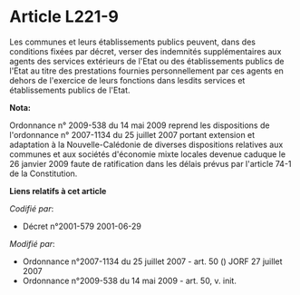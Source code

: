# Article L221-9

Les communes et leurs établissements publics peuvent, dans des conditions fixées par décret, verser des indemnités
supplémentaires aux agents des services extérieurs de l'Etat ou des établissements publics de l'Etat au titre des prestations
fournies personnellement par ces agents en dehors de l'exercice de leurs fonctions dans lesdits services et établissements
publics de l'Etat.

**Nota:**

Ordonnance n° 2009-538 du 14 mai 2009 reprend les dispositions de l'ordonnance n° 2007-1134 du 25 juillet 2007 portant
extension et adaptation à la Nouvelle-Calédonie de diverses dispositions relatives aux communes et aux sociétés d'économie
mixte locales devenue caduque le 26 janvier 2009 faute de ratification dans les délais prévus par l'article 74-1 de la
Constitution.

**Liens relatifs à cet article**

_Codifié par_:

  - Décret n°2001-579 2001-06-29

_Modifié par_:

  - Ordonnance n°2007-1134 du 25 juillet 2007 - art. 50 () JORF 27 juillet 2007
  - Ordonnance n°2009-538 du 14 mai 2009 - art. 50, v. init.
